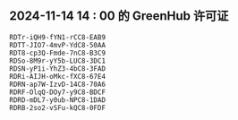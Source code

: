 ## 2024-11-14 14 : 00 的 GreenHub 许可证
```
RDTr-iQH9-fYN1-rCC8-EAB9
RDTT-JIO7-4mvP-YdC8-50AA
RDT8-cp3Q-Fmde-7nC8-B3C9
RDSo-8M9r-yY5b-LUC8-3DC1
RDSN-yP1i-YhZ3-4bC8-3FAD
RDRi-AIJH-oMkc-fXC8-67E4
RDRN-ap7W-IzvD-14C8-70A6
RDRF-OlqQ-DOy7-y9C8-BDCF
RDRD-mDL7-y0ub-NPC8-1DAD
RDRB-2so2-vSFu-kQC8-0FDF
```
